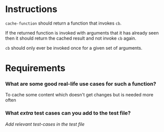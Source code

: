 # Instructions

`cache-function` should return a function that invokes `cb`.

If the returned function is invoked with arguments that it has already seen
then it should return the cached result and not invoke `cb` again.

`cb` should only ever be invoked once for a given set of arguments.

# Requirements

### **What are some good real-life use cases for such a function?**
To cache some content which doesn't get changes but is needed more often 

### **What *extra* test cases can you add to the test file?**

*Add relevant test-cases in the test file*